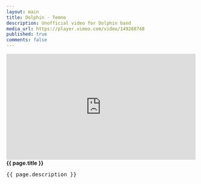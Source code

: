 ```yaml
---
layout: main
title: Dolphin - Temno
description: Unofficial video for Dolphin band
media_url: https://player.vimeo.com/video/149288748
published: true
comments: false
---
```


<div>
	<div class="media">
         <iframe src="https://player.vimeo.com/video/149288748" width="500" height="281" frameborder="0" allowfullscreen=""></iframe>
    </div>
    <div class="text">
        <div>
            <strong>
                {{ page.title }}
            </strong>
        </div>
        <pre>{{ page.description }}</pre>
    </div>
</div>
